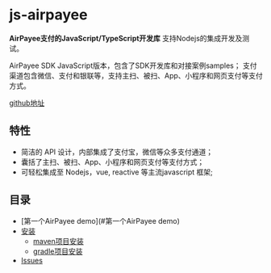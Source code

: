 # js-airpayee

**AirPayee支付的JavaScript/TypeScript开发库** 支持Nodejs的集成开发及测试。

AirPayee SDK JavaScript版本，包含了SDK开发库和对接案例samples；
支付渠道包含微信、支付和银联等，支持主扫、被扫、App、小程序和网页支付等支付方式。

[github地址](https://github.com/youyiio/js-airpayee)

## 特性

* 简洁的 API 设计，内部集成了支付宝，微信等众多支付通道；
* 囊括了主扫、被扫、App、小程序和网页支付等支付方式；
* 可轻松集成至 Nodejs，vue, reactive 等主流javascript 框架;


## 目录 
* [第一个AirPayee demo](#第一个AirPayee demo) 
* [安装](#安装) 
    * [maven项目安装](#maven项目安装)
    * [gradle项目安装](#gradle项目安装)
* [Issues](#Issues)
